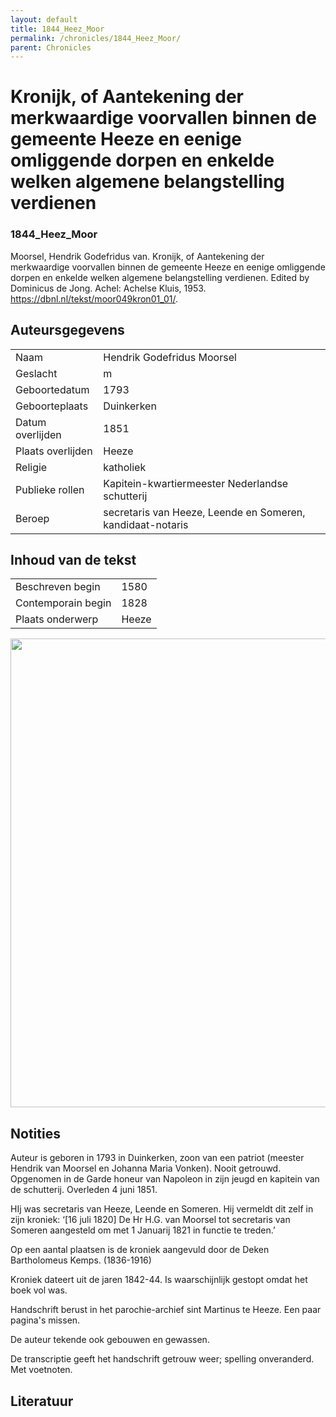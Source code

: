```yaml
---
layout: default
title: 1844_Heez_Moor
permalink: /chronicles/1844_Heez_Moor/
parent: Chronicles
--- 
```



# Kronijk, of Aantekening der merkwaardige voorvallen binnen de gemeente Heeze en eenige omliggende dorpen en enkelde welken algemene belangstelling verdienen 

### 1844_Heez_Moor 

Moorsel, Hendrik Godefridus van. Kronijk, of Aantekening der merkwaardige voorvallen binnen de gemeente Heeze en eenige omliggende dorpen en enkelde welken algemene belangstelling verdienen. Edited by Dominicus de Jong. Achel: Achelse Kluis, 1953. https://dbnl.nl/tekst/moor049kron01_01/. 

## Auteursgegevens 

| | | 
| --------------- | --------------- | 
| Naam | Hendrik Godefridus Moorsel | 
| Geslacht | m | 
| Geboortedatum | 1793 | 
| Geboorteplaats | Duinkerken | 
| Datum overlijden | 1851 | 
| Plaats overlijden | Heeze | 
| Religie | katholiek | 
| Publieke rollen | Kapitein-kwartiermeester Nederlandse schutterij | 
| Beroep | secretaris van Heeze, Leende en Someren, kandidaat-notaris | 

## Inhoud van de tekst 

| | | 
| --------------- | --------------- | 
| Beschreven begin | 1580 | 
| Contemporain begin | 1828 | 
| Plaats onderwerp | Heeze | 

[<img src="..\..\barplots_chronicles\1844_Heez_Moor.jpg" width="750"/>](..\..\barplots_chronicles\1844_Heez_Moor.jpg) 

## Notities 

Auteur is geboren in 1793 in Duinkerken, zoon van een patriot (meester Hendrik
van Moorsel en Johanna Maria Vonken). Nooit getrouwd. Opgenomen in de Garde
honeur van Napoleon in zijn jeugd en kapitein van de schutterij. Overleden 4
juni 1851.

HIj was secretaris van Heeze, Leende en Someren. Hij vermeldt dit zelf in zijn
kroniek: ‘[16 juli 1820] De Hr H.G. van Moorsel tot secretaris van Someren
aangesteld om met 1 Januarij 1821 in functie te treden.’

Op een aantal plaatsen is de kroniek aangevuld door de Deken Bartholomeus
Kemps. (1836-1916)

Kroniek dateert uit de jaren 1842-44. Is waarschijnlijk gestopt omdat het boek
vol was.

Handschrift berust in het parochie-archief sint Martinus te Heeze. Een paar
pagina's missen.

De auteur tekende ook gebouwen en gewassen.

De transcriptie geeft het handschrift getrouw weer; spelling onveranderd. Met
voetnoten.



## Literatuur 

